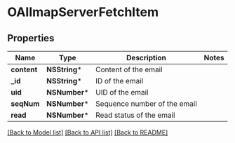 # OAIImapServerFetchItem

## Properties
Name | Type | Description | Notes
------------ | ------------- | ------------- | -------------
**content** | **NSString*** | Content of the email | 
**_id** | **NSString*** | ID of the email | 
**uid** | **NSNumber*** | UID of the email | 
**seqNum** | **NSNumber*** | Sequence number of the email | 
**read** | **NSNumber*** | Read status of the email | 

[[Back to Model list]](../README#documentation-for-models) [[Back to API list]](../README#documentation-for-api-endpoints) [[Back to README]](../README)


